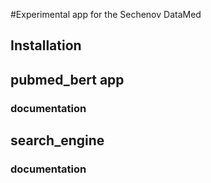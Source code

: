 #Experimental app for the Sechenov DataMed

## Installation

## pubmed_bert app
### documentation

## search_engine
### documentation


